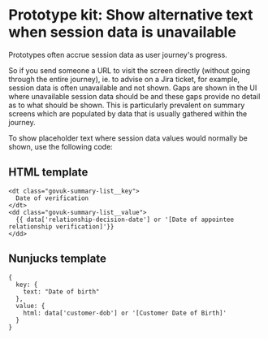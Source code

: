 # Prototype kit: Show alternative text when session data is unavailable

Prototypes often accrue session data as user journey's progress.

So if you send someone a URL to visit the screen directly (without going through the entire journey), ie. to advise on a Jira ticket, for example, session data is often unavailable and not shown. Gaps are shown in the UI where unavailable session data should be and these gaps provide no detail as to what should be shown. This is particularly prevalent on summary screens which are populated by data that is usually gathered within the journey.

To show placeholder text where session data values would normally be shown, use the following code:

## HTML template
```
<dt class="govuk-summary-list__key">
  Date of verification
</dt>
<dd class="govuk-summary-list__value">
  {{ data['relationship-decision-date'] or '[Date of appointee relationship verification]'}}
</dd>
```

## Nunjucks template
```
{
  key: {
    text: "Date of birth"
  },
  value: {
    html: data['customer-dob'] or '[Customer Date of Birth]'
  }
}
```
